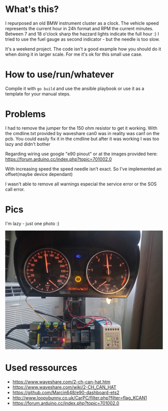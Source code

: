 What's this?
===
I repurposed an old BMW instrument cluster as a clock. The vehicle speed represents the current hour in 24h format and RPM the current minutes. 
Between 7 and 18 o'clock sharp the hazzard lights indicate the full hour :) I tried to use the fuel gauge as second indicator - but the needle is too slow.

It's a weekend project. The code isn't a good example how you should do it when doing it in larger scale. For me it's ok for this small use case.

How to use/run/whatever
===
Compile it with ```go build``` and use the ansible playbook or use it as a template for your manual steps.

Problems
========
I had to remove the jumper for the 150 ohm resistor to get it working. With the cmdline.txt provided by waveshare can0 was in reality was can1 on the pcb.
You could easily fix it in the cmdline but after it was working I was too lazy and didn't bother

Regarding wiring use google "e90 pinout" or at the images provided here: https://forum.arduino.cc/index.php?topic=701002.0 

With increasing speed the speed needle isn't exact. So I've implemented an offset(maybe device dependant)

I wasn't able to remove all warnings especial the service error or the SOS call error.

Pics
====
I'm lazy - just one photo :)

<img src="clock.jpeg" width="600">


Used ressources
===============

* https://www.waveshare.com/2-ch-can-hat.htm
* https://www.waveshare.com/wiki/2-CH_CAN_HAT
* https://github.com/Marcin648/e90-dashboard-ets2
* http://www.loopybunny.co.uk/CarPC/filter.php?filter=flag_KCAN1
* https://forum.arduino.cc/index.php?topic=701002.0